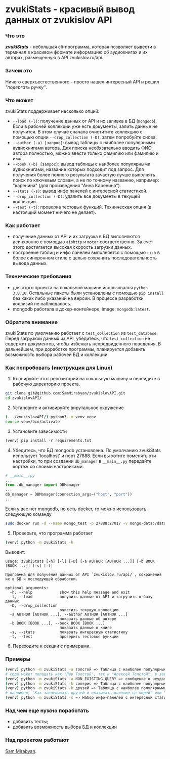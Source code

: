 # zvukiStats - красивый вывод данных от zvukislov API

### Что это
_**zvukiStats**_ - небольшая cli-программа, которая позволяет вывести в терминал в красивом формате информацию об аудиокнигах и их авторах, размещенную в API zvukislov.ru/api.

### Зачем это
Ничего сверхъестественного - просто нашел интересный API и решил *"подергать ручку"*.

### Что может
zvukiStats поддерживает несколько опций:
- `--load (-l)`: получение данных от API и их заливка в БД (`mongodb`). Если в рабочей коллекции уже есть документы, залить данные не получится. В этом случае сначала очиститите коллекцию с помощью опции `--drop_collection (-D)`, затем попробуйте снова.
- `--author (-a) [запрос]`: вывод таблицы с наиболее популярными аудиокнигами автора. Для поиска необязательно вводить ФИО автора полностью, можно ввести только фамилию или фамилию и имя.
- `--book (-b) [запрос]`: вывод таблицы с наиболее популярными аудиокнигами, название которых подходит под запрос. Для получения более полного результата зачастую лучше выполнять поиск по ключевым словам, а не по точному названию, например: "каренина" (для произведения "Анна Каренина").
- `--stats (-s)`: вывод инфо панелей с интересной статистикой.
- `--drop_collection (-D)`: удалить все документы в текущей коллекции.
- `--test (-t)`: проверка тестовых функций. Техническая опция (в настоящий момент ничего не делает).

### Как работает
- получение данных от API и их загрузка в БД выполняются асинхронно с помощью `aiohttp` и `motor` соответственно. За счет этого достигается высокая скорость загрузки данных.
- построение таблиц и инфо панелей выполняется с помощью `rich` в более синхронном стиле с целью сохранить последовательность вывода данных.

### Технические требования
- для этого проекта на локальной машине исользовался `python 3.8.10`. Остальные пакеты были установлены с помощью `pip install` без каких либо указаний на версии. В процессе разработки коллизий не наблюдалось.
- mongodb работала в докер-контейнере, image: `mongodb:latest`.

### Обратите внимание
zvukiStats по умолчанию работает с `test_collection` из `test_database`. Перед загрузкой данных из API, убедитесь, что `test_collection` не содержит документов, чтобы избежать непредвиденного поведения.
В дальнейшем, при доработке программы, планируется добавить возможность выбора рабочей БД и коллекции.

### Как попробовать (инструкция для Linux)
1. Клонируйте этот репозиторий на локальную машину и перейдите в рабочую директорию проекта.
```bash
git clone git@github.com:SamMirabyan/zvukislovAPI.git
cd zvukislovAPI/
```
2. Установите и активируйте вирутальное окружение
```bash
(.../zvukislovAPI/) python3 -m venv venv
source venv/bin/activate
```
3. Установите зависимости
```python
(venv) pip install -r requirements.txt
```
4. Убедитесь, что БД mongodb установлена. По умолчанию zvukiStats использует 'localhost' и порт 27888. Если вы хотите поменять эти настройки, то при создании `db_manager` в `__main__.py` передайте кортеж со своими настройками.
```python
# __main__.py
...
from .db_manager import DBManager
...
db_manager = DBManager(connection_args=("host", "port"))
...
```
Если у вас нет mongodb, но есть docker, то можно использовать следующую команду
```bash
sudo docker run -d --name mongo_test -p 27888:27017 -v mongo-data:/data/db mongo:latest
```
5. Проверьте, что программа работает
```bash
(venv) python -m zvukiStats -h
```
Выводит:
```
usage: zvukiStats [-h] [-l] [-D] [-a AUTHOR [AUTHOR ...]] [-b BOOK [BOOK ...]] [-s] [-t]

Программа для получения данных от API `zvukislov.ru/api/`, сохранения их в БД и последующей обработки.

optional arguments:
  -h, --help            show this help message and exit
  -l, --load            получить данные от API и загрузить в базу данных
  -D, --drop_collection
                        очистить текущую коллекцию
  -a AUTHOR [AUTHOR ...], --author AUTHOR [AUTHOR ...]
                        показать данные об авторе
  -b BOOK [BOOK ...], --book BOOK [BOOK ...]
                        показать данные о книге
  -s, --stats           показать интересную статистику
  -t, --test            проверить тестовые функции
```
6. Переходите к секции с примерами.

### Примеры
```bash
(venv) python -m zvukiStats -a толстой => Таблица с наиболее популярными аудиокнигами, в имени автора которых есть слово "толстой";
# сюда может попадать как "Лев Толстой", так и "Алексей Толстой", в зависимости от популярности книг.
(venv) python -m zvukiStats -a NON_EXISTING_QUERY => сообщение о неудачном выполнении запроса (очевидно);
(venv) python -m zvukiStats -b солярис => Таблица с наиболее популярными аудиокнигами, в названии которых есть слово "солярис";
(venv) python -m zvukiStats -b друзей => Таблица с наиболее популярными аудиокнигами, в названии которых есть слово "друзей";
# например, "Как завоевывать друзей и оказывать влияние на людей" или "Приключения Незнайки и его друзей".
(venv) python -m zvukiStats -s => Набор инфо-панелей с интересной статистикой по БД.
```
### Над чем еще нужно поработать
- добавить тесты;
- добавить возможность выбора БД и коллекции

### Над проектом работают
[Sam Mirabyan](https://sammirabyan.github.io).